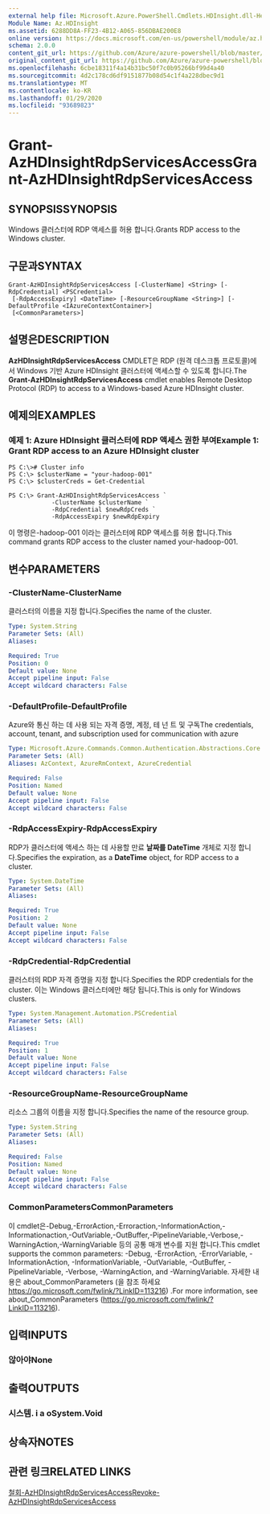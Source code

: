 ```yaml
---
external help file: Microsoft.Azure.PowerShell.Cmdlets.HDInsight.dll-Help.xml
Module Name: Az.HDInsight
ms.assetid: 6288DD8A-FF23-4B12-A065-856DBAE200E8
online version: https://docs.microsoft.com/en-us/powershell/module/az.hdinsight/grant-azhdinsightrdpservicesaccess
schema: 2.0.0
content_git_url: https://github.com/Azure/azure-powershell/blob/master/src/HDInsight/HDInsight/help/Grant-AzHDInsightRdpServicesAccess.md
original_content_git_url: https://github.com/Azure/azure-powershell/blob/master/src/HDInsight/HDInsight/help/Grant-AzHDInsightRdpServicesAccess.md
ms.openlocfilehash: 6cbe18311f4a14b31bc50f7c0b95266bf99d4a40
ms.sourcegitcommit: 4d2c178cd6df9151877b08d54c1f4a228dbec9d1
ms.translationtype: MT
ms.contentlocale: ko-KR
ms.lasthandoff: 01/29/2020
ms.locfileid: "93689823"
---
```

# <span data-ttu-id="ebbc7-101">Grant-AzHDInsightRdpServicesAccess</span><span class="sxs-lookup"><span data-stu-id="ebbc7-101">Grant-AzHDInsightRdpServicesAccess</span></span>

## <span data-ttu-id="ebbc7-102">SYNOPSIS</span><span class="sxs-lookup"><span data-stu-id="ebbc7-102">SYNOPSIS</span></span>
<span data-ttu-id="ebbc7-103">Windows 클러스터에 RDP 액세스를 허용 합니다.</span><span class="sxs-lookup"><span data-stu-id="ebbc7-103">Grants RDP access to the Windows cluster.</span></span>

## <span data-ttu-id="ebbc7-104">구문과</span><span class="sxs-lookup"><span data-stu-id="ebbc7-104">SYNTAX</span></span>

```
Grant-AzHDInsightRdpServicesAccess [-ClusterName] <String> [-RdpCredential] <PSCredential>
 [-RdpAccessExpiry] <DateTime> [-ResourceGroupName <String>] [-DefaultProfile <IAzureContextContainer>]
 [<CommonParameters>]
```

## <span data-ttu-id="ebbc7-105">설명은</span><span class="sxs-lookup"><span data-stu-id="ebbc7-105">DESCRIPTION</span></span>
<span data-ttu-id="ebbc7-106">**AzHDInsightRdpServicesAccess** CMDLET은 RDP (원격 데스크톱 프로토콜)에서 Windows 기반 Azure HDInsight 클러스터에 액세스할 수 있도록 합니다.</span><span class="sxs-lookup"><span data-stu-id="ebbc7-106">The **Grant-AzHDInsightRdpServicesAccess** cmdlet enables Remote Desktop Protocol (RDP) to access to a Windows-based Azure HDInsight cluster.</span></span>

## <span data-ttu-id="ebbc7-107">예제의</span><span class="sxs-lookup"><span data-stu-id="ebbc7-107">EXAMPLES</span></span>

### <span data-ttu-id="ebbc7-108">예제 1: Azure HDInsight 클러스터에 RDP 액세스 권한 부여</span><span class="sxs-lookup"><span data-stu-id="ebbc7-108">Example 1: Grant RDP access to an Azure HDInsight cluster</span></span>
```
PS C:\># Cluster info
PS C:\> $clusterName = "your-hadoop-001"
PS C:\> $clusterCreds = Get-Credential

PS C:\> Grant-AzHDInsightRdpServicesAccess `
            -ClusterName $clusterName `
            -RdpCredential $newRdpCreds `
            -RdpAccessExpiry $newRdpExpiry
```

<span data-ttu-id="ebbc7-109">이 명령은-hadoop-001 이라는 클러스터에 RDP 액세스를 허용 합니다.</span><span class="sxs-lookup"><span data-stu-id="ebbc7-109">This command grants RDP access to the cluster named your-hadoop-001.</span></span>

## <span data-ttu-id="ebbc7-110">변수</span><span class="sxs-lookup"><span data-stu-id="ebbc7-110">PARAMETERS</span></span>

### <span data-ttu-id="ebbc7-111">-ClusterName</span><span class="sxs-lookup"><span data-stu-id="ebbc7-111">-ClusterName</span></span>
<span data-ttu-id="ebbc7-112">클러스터의 이름을 지정 합니다.</span><span class="sxs-lookup"><span data-stu-id="ebbc7-112">Specifies the name of the cluster.</span></span>

```yaml
Type: System.String
Parameter Sets: (All)
Aliases:

Required: True
Position: 0
Default value: None
Accept pipeline input: False
Accept wildcard characters: False
```

### <span data-ttu-id="ebbc7-113">-DefaultProfile</span><span class="sxs-lookup"><span data-stu-id="ebbc7-113">-DefaultProfile</span></span>
<span data-ttu-id="ebbc7-114">Azure와 통신 하는 데 사용 되는 자격 증명, 계정, 테 넌 트 및 구독</span><span class="sxs-lookup"><span data-stu-id="ebbc7-114">The credentials, account, tenant, and subscription used for communication with azure</span></span>

```yaml
Type: Microsoft.Azure.Commands.Common.Authentication.Abstractions.Core.IAzureContextContainer
Parameter Sets: (All)
Aliases: AzContext, AzureRmContext, AzureCredential

Required: False
Position: Named
Default value: None
Accept pipeline input: False
Accept wildcard characters: False
```

### <span data-ttu-id="ebbc7-115">-RdpAccessExpiry</span><span class="sxs-lookup"><span data-stu-id="ebbc7-115">-RdpAccessExpiry</span></span>
<span data-ttu-id="ebbc7-116">RDP가 클러스터에 액세스 하는 데 사용할 만료 **날짜를 DateTime** 개체로 지정 합니다.</span><span class="sxs-lookup"><span data-stu-id="ebbc7-116">Specifies the expiration, as a **DateTime** object, for RDP access to a cluster.</span></span>

```yaml
Type: System.DateTime
Parameter Sets: (All)
Aliases:

Required: True
Position: 2
Default value: None
Accept pipeline input: False
Accept wildcard characters: False
```

### <span data-ttu-id="ebbc7-117">-RdpCredential</span><span class="sxs-lookup"><span data-stu-id="ebbc7-117">-RdpCredential</span></span>
<span data-ttu-id="ebbc7-118">클러스터의 RDP 자격 증명을 지정 합니다.</span><span class="sxs-lookup"><span data-stu-id="ebbc7-118">Specifies the RDP credentials for the cluster.</span></span>
<span data-ttu-id="ebbc7-119">이는 Windows 클러스터에만 해당 됩니다.</span><span class="sxs-lookup"><span data-stu-id="ebbc7-119">This is only for Windows clusters.</span></span>

```yaml
Type: System.Management.Automation.PSCredential
Parameter Sets: (All)
Aliases:

Required: True
Position: 1
Default value: None
Accept pipeline input: False
Accept wildcard characters: False
```

### <span data-ttu-id="ebbc7-120">-ResourceGroupName</span><span class="sxs-lookup"><span data-stu-id="ebbc7-120">-ResourceGroupName</span></span>
<span data-ttu-id="ebbc7-121">리소스 그룹의 이름을 지정 합니다.</span><span class="sxs-lookup"><span data-stu-id="ebbc7-121">Specifies the name of the resource group.</span></span>

```yaml
Type: System.String
Parameter Sets: (All)
Aliases:

Required: False
Position: Named
Default value: None
Accept pipeline input: False
Accept wildcard characters: False
```

### <span data-ttu-id="ebbc7-122">CommonParameters</span><span class="sxs-lookup"><span data-stu-id="ebbc7-122">CommonParameters</span></span>
<span data-ttu-id="ebbc7-123">이 cmdlet은-Debug,-ErrorAction,-Erroraction,-InformationAction,-Informationaction,-OutVariable,-OutBuffer,-PipelineVariable,-Verbose,-WarningAction,-WarningVariable 등의 공통 매개 변수를 지원 합니다.</span><span class="sxs-lookup"><span data-stu-id="ebbc7-123">This cmdlet supports the common parameters: -Debug, -ErrorAction, -ErrorVariable, -InformationAction, -InformationVariable, -OutVariable, -OutBuffer, -PipelineVariable, -Verbose, -WarningAction, and -WarningVariable.</span></span> <span data-ttu-id="ebbc7-124">자세한 내용은 about_CommonParameters (을 참조 하세요 https://go.microsoft.com/fwlink/?LinkID=113216) .</span><span class="sxs-lookup"><span data-stu-id="ebbc7-124">For more information, see about_CommonParameters (https://go.microsoft.com/fwlink/?LinkID=113216).</span></span>

## <span data-ttu-id="ebbc7-125">입력</span><span class="sxs-lookup"><span data-stu-id="ebbc7-125">INPUTS</span></span>

### <span data-ttu-id="ebbc7-126">않아야</span><span class="sxs-lookup"><span data-stu-id="ebbc7-126">None</span></span>

## <span data-ttu-id="ebbc7-127">출력</span><span class="sxs-lookup"><span data-stu-id="ebbc7-127">OUTPUTS</span></span>

### <span data-ttu-id="ebbc7-128">시스템. i a o</span><span class="sxs-lookup"><span data-stu-id="ebbc7-128">System.Void</span></span>

## <span data-ttu-id="ebbc7-129">상속자</span><span class="sxs-lookup"><span data-stu-id="ebbc7-129">NOTES</span></span>

## <span data-ttu-id="ebbc7-130">관련 링크</span><span class="sxs-lookup"><span data-stu-id="ebbc7-130">RELATED LINKS</span></span>

[<span data-ttu-id="ebbc7-131">철회-AzHDInsightRdpServicesAccess</span><span class="sxs-lookup"><span data-stu-id="ebbc7-131">Revoke-AzHDInsightRdpServicesAccess</span></span>](./Revoke-AzHDInsightRdpServicesAccess.md)


